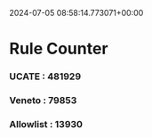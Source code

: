 2024-07-05 08:58:14.773071+00:00
# Rule Counter 
 ### UCATE : 481929

 ### Veneto : 79853

 ### Allowlist : 13930